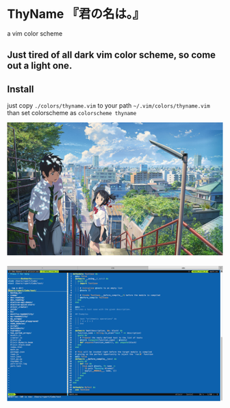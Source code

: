 # ThyName 『君の名は。』
a vim color scheme

## Just tired of all dark vim color scheme, so come out a light one.

## Install

just copy `./colors/thyname.vim` to your path `~/.vim/colors/thyname.vim`
than set colorscheme as `colorscheme thyname`


![](https://github.com/rupertqin/ThyName/blob/master/img/main_vsl02.jpg)

![](https://github.com/rupertqin/ThyName/blob/master/img/5.png)
